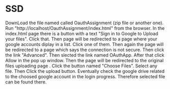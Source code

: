 # SSD

DownLoad the file named called OauthAssignment (zip file or another one).
Run "http://localhost/OauthAssignment/index.html" from the browser.
In the index.html page there is a button with a text "Sign in to Google to Upload your files".
Click that.
Then page will be redirected to a page where your google accounts diplay in a list.
Click one of them.
Then again the page will be redirected to a page which says the connection is not secure.
Then click the link  "Advanced".
Then slected the link named OAuthApp.
After that click Allow in the pop up window.
Then the page will be redirected to the original files uploading page .
Click the button named "Choose Files".
Select any file.
Then Click the upload button.
Eventually check the google drive related to the choosed google account in the login progress.
Therefore selected file can be found there.
